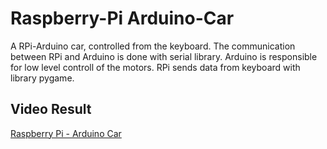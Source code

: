 # Raspberry-Pi Arduino-Car



A RPi-Arduino car, controlled from the keyboard.
The communication between RPi and Arduino is done with serial library. 
Arduino is responsible for low level controll of the motors. 
RPi sends data from keyboard with library pygame. 


## Video Result

[Raspberry Pi - Arduino Car](https://www.youtube.com/watch?v=Qu4i57MjldU)


